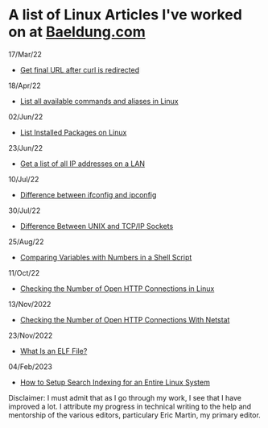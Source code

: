 # A list of Linux Articles I've worked on at [Baeldung.com](https://www.baeldung.com/)

17/Mar/22
- [Get final URL after curl is redirected](https://www.baeldung.com/linux/url-after-redirect)

18/Apr/22
- [List all available commands and aliases in Linux](https://www.baeldung.com/linux/list-commands-aliases)

02/Jun/22
- [List Installed Packages on Linux](https://www.baeldung.com/linux/list-installed-packages)

23/Jun/22
- [Get a list of all IP addresses on a LAN](https://www.baeldung.com/linux/lan-ip-addresses)

10/Jul/22
- [Difference between ifconfig and ipconfig](https://www.baeldung.com/linux/ifconfig-vs-ipconfig)

30/Jul/22
- [Difference Between UNIX and TCP/IP Sockets](https://www.baeldung.com/linux/unix-vs-tcp-ip-sockets)

25/Aug/22
- [Comparing Variables with Numbers in a Shell Script](https://www.baeldung.com/linux/bash-compare-variables-numbers)

11/Oct/22
- [Checking the Number of Open HTTP Connections in Linux](https://www.baeldung.com/linux/netstat-count-open-http-connections)

13/Nov/2022
- [Checking the Number of Open HTTP Connections With Netstat](https://www.baeldung.com/linux/netstat-count-open-http-connections)

23/Nov/2022
- [What Is an ELF File?](https://www.baeldung.com/linux/executable-and-linkable-format-file)

04/Feb/2023
- [How to Setup Search Indexing for an Entire Linux System](https://www.baeldung.com/linux/setup-search-indexing)

Disclaimer: I must admit that as I go through my work, I see that I have improved a lot. I attribute my progress in technical writing to the help and mentorship of the various editors, particulary Eric Martin, my primary editor.
